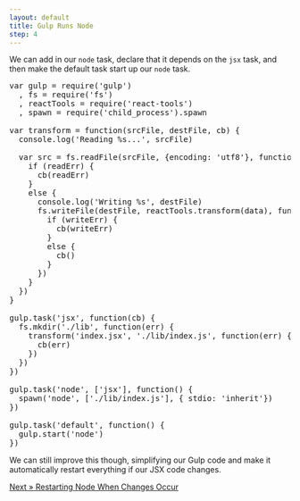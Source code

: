 ```yaml
---
layout: default
title: Gulp Runs Node
step: 4
---
```

We can add in our `node` task, declare that it depends on the `jsx` task, and then make the default task start up our `node` task.

<pre class="brush: js">
var gulp = require('gulp')
  , fs = require('fs')
  , reactTools = require('react-tools')
  , spawn = require('child_process').spawn

var transform = function(srcFile, destFile, cb) {
  console.log('Reading %s...', srcFile)

  var src = fs.readFile(srcFile, {encoding: 'utf8'}, function(readErr, data) {
    if (readErr) {
      cb(readErr)
    }
    else {
      console.log('Writing %s', destFile)
      fs.writeFile(destFile, reactTools.transform(data), function(writeErr) {
        if (writeErr) {
          cb(writeErr)
        }
        else {
          cb()
        }
      })
    }
  })
}

gulp.task('jsx', function(cb) {
  fs.mkdir('./lib', function(err) {
    transform('index.jsx', './lib/index.js', function(err) {
      cb(err)
    })
  })
})

gulp.task('node', ['jsx'], function() {
  spawn('node', ['./lib/index.js'], { stdio: 'inherit'})
})

gulp.task('default', function() {
  gulp.start('node')
})
</pre>

We can still improve this though, simplifying our Gulp code and make it automatically restart everything if our JSX code changes.

[Next » Restarting Node When Changes Occur](05-gulp-restart)
